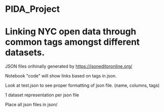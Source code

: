 # PIDA_Project

# Linking NYC open data through common tags amongst different datasets. 

JSON files orihinally generated by https://jsoneditoronline.org/

Notebook "code" will show links based on tags in json. 

Look at test.json to see proper formatting of json file. (name, columns, tags)

1 dataset representation per json file

Place all json files in json/


